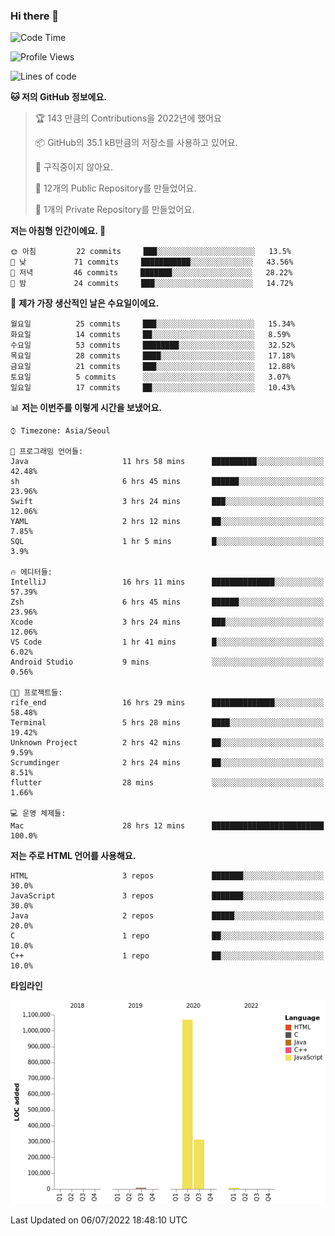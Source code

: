 ### Hi there 👋

<!--
**otm0937/otm0937** is a ✨ _special_ ✨ repository because its `README.md` (this file) appears on your GitHub profile.

Here are some ideas to get you started:

- 🔭 I’m currently working on ...
- 🌱 I’m currently learning ...
- 👯 I’m looking to collaborate on ...
- 🤔 I’m looking for help with ...
- 💬 Ask me about ...
- 📫 How to reach me: ...
- 😄 Pronouns: ...
- ⚡ Fun fact: ...
-->

  <!--START_SECTION:waka-->
![Code Time](http://img.shields.io/badge/Code%20Time-141%20hrs%2011%20mins-blue)

![Profile Views](http://img.shields.io/badge/Profile%20Views-46-blue)

![Lines of code](https://img.shields.io/badge/%EC%A0%80%EB%8A%94%20%EC%97%AC%ED%83%9C%EA%B9%8C%EC%A7%80%20-1%20Million%20%EC%A4%84%EC%9D%98%20%EC%BD%94%EB%93%9C%EB%A5%BC%20%EC%9E%91%EC%84%B1%ED%96%88%EC%96%B4%EC%9A%94.-blue)

**🐱 저의 GitHub 정보에요.** 

> 🏆 143 만큼의 Contributions을 2022년에 했어요
 > 
> 📦 GitHub의 35.1 kB만큼의 저장소를 사용하고 있어요. 
 > 
> 🚫 구직중이지 않아요.
 > 
> 📜 12개의 Public Repository를 만들었어요. 
 > 
> 🔑 1개의 Private Repository를 만들었어요. 
 > 
**저는 아침형 인간이에요. 🐤** 

```text
🌞 아침         22 commits     ███░░░░░░░░░░░░░░░░░░░░░░   13.5% 
🌆 낮　         71 commits     ███████████░░░░░░░░░░░░░░   43.56% 
🌃 저녁         46 commits     ███████░░░░░░░░░░░░░░░░░░   28.22% 
🌙 밤　         24 commits     ███░░░░░░░░░░░░░░░░░░░░░░   14.72%

```
📅 **제가 가장 생산적인 날은 수요일이에요.** 

```text
월요일          25 commits     ███░░░░░░░░░░░░░░░░░░░░░░   15.34% 
화요일          14 commits     ██░░░░░░░░░░░░░░░░░░░░░░░   8.59% 
수요일          53 commits     ████████░░░░░░░░░░░░░░░░░   32.52% 
목요일          28 commits     ████░░░░░░░░░░░░░░░░░░░░░   17.18% 
금요일          21 commits     ███░░░░░░░░░░░░░░░░░░░░░░   12.88% 
토요일          5 commits      ░░░░░░░░░░░░░░░░░░░░░░░░░   3.07% 
일요일          17 commits     ██░░░░░░░░░░░░░░░░░░░░░░░   10.43%

```


📊 **저는 이번주를 이렇게 시간을 보냈어요.** 

```text
⌚︎ Timezone: Asia/Seoul

💬 프로그래밍 언어들: 
Java                     11 hrs 58 mins      ██████████░░░░░░░░░░░░░░░   42.48% 
sh                       6 hrs 45 mins       ██████░░░░░░░░░░░░░░░░░░░   23.96% 
Swift                    3 hrs 24 mins       ███░░░░░░░░░░░░░░░░░░░░░░   12.06% 
YAML                     2 hrs 12 mins       ██░░░░░░░░░░░░░░░░░░░░░░░   7.85% 
SQL                      1 hr 5 mins         █░░░░░░░░░░░░░░░░░░░░░░░░   3.9%

🔥 에디터들: 
IntelliJ                 16 hrs 11 mins      ██████████████░░░░░░░░░░░   57.39% 
Zsh                      6 hrs 45 mins       ██████░░░░░░░░░░░░░░░░░░░   23.96% 
Xcode                    3 hrs 24 mins       ███░░░░░░░░░░░░░░░░░░░░░░   12.06% 
VS Code                  1 hr 41 mins        █░░░░░░░░░░░░░░░░░░░░░░░░   6.02% 
Android Studio           9 mins              ░░░░░░░░░░░░░░░░░░░░░░░░░   0.56%

🐱‍💻 프로젝트들: 
rife_end                 16 hrs 29 mins      ██████████████░░░░░░░░░░░   58.48% 
Terminal                 5 hrs 28 mins       ████░░░░░░░░░░░░░░░░░░░░░   19.42% 
Unknown Project          2 hrs 42 mins       ██░░░░░░░░░░░░░░░░░░░░░░░   9.59% 
Scrumdinger              2 hrs 24 mins       ██░░░░░░░░░░░░░░░░░░░░░░░   8.51% 
flutter                  28 mins             ░░░░░░░░░░░░░░░░░░░░░░░░░   1.66%

💻 운영 체제들: 
Mac                      28 hrs 12 mins      █████████████████████████   100.0%

```

**저는 주로 HTML 언어를 사용해요.** 

```text
HTML                     3 repos             ███████░░░░░░░░░░░░░░░░░░   30.0% 
JavaScript               3 repos             ███████░░░░░░░░░░░░░░░░░░   30.0% 
Java                     2 repos             █████░░░░░░░░░░░░░░░░░░░░   20.0% 
C                        1 repo              ██░░░░░░░░░░░░░░░░░░░░░░░   10.0% 
C++                      1 repo              ██░░░░░░░░░░░░░░░░░░░░░░░   10.0%

```


**타임라인**

![Chart not found](https://raw.githubusercontent.com/otm0937/otm0937/main/charts/bar_graph.png) 


 Last Updated on 06/07/2022 18:48:10 UTC
<!--END_SECTION:waka-->
